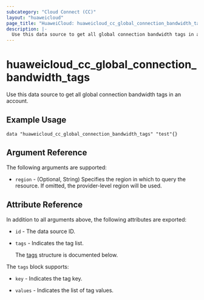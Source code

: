 ```yaml
---
subcategory: "Cloud Connect (CC)"
layout: "huaweicloud"
page_title: "HuaweiCloud: huaweicloud_cc_global_connection_bandwidth_tags"
description: |-
  Use this data source to get all global connection bandwidth tags in an account.
---
```


# huaweicloud_cc_global_connection_bandwidth_tags

Use this data source to get all global connection bandwidth tags in an account.

## Example Usage

```hcl
data "huaweicloud_cc_global_connection_bandwidth_tags" "test"{}
```

## Argument Reference

The following arguments are supported:

* `region` - (Optional, String) Specifies the region in which to query the resource.
  If omitted, the provider-level region will be used.

## Attribute Reference

In addition to all arguments above, the following attributes are exported:

* `id` - The data source ID.

* `tags` - Indicates the tag list.

  The [tags](#tags_struct) structure is documented below.

<a name="tags_struct"></a>
The `tags` block supports:

* `key` - Indicates the tag key.

* `values` - Indicates the list of tag values.
